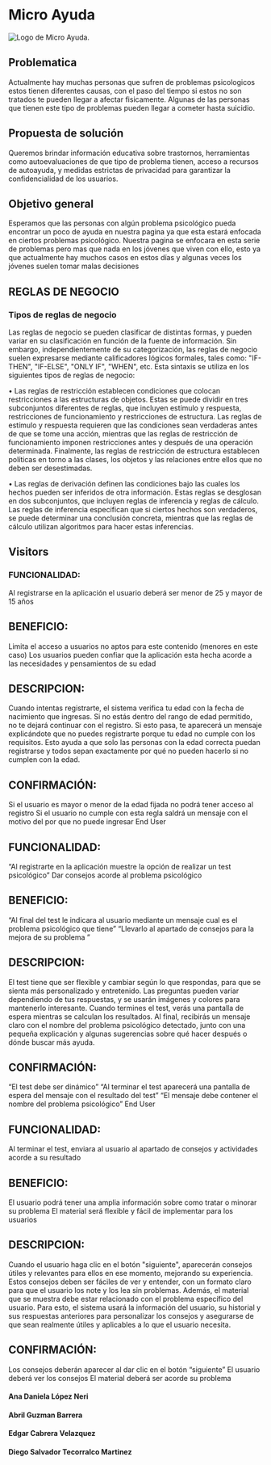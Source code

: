 # Micro Ayuda 
![Logo de Micro Ayuda]().
## Problematica 
Actualmente hay muchas personas que sufren de problemas psicologicos estos tienen diferentes causas, con el paso del tiempo si estos no son tratados te pueden llegar a afectar fisicamente.
Algunas de las personas que tienen este tipo de problemas pueden llegar a cometer hasta suicidio.

## Propuesta de solución 
Queremos brindar información educativa sobre trastornos, herramientas como autoevaluaciones de que tipo de problema tienen, acceso a recursos de autoayuda,  y medidas estrictas de privacidad para garantizar la confidencialidad de los usuarios.

## Objetivo general 
Esperamos que las personas con algún problema psicológico pueda encontrar un poco de ayuda en nuestra pagina ya que esta estará enfocada en ciertos problemas psicológico.
Nuestra pagina se enfocara en esta serie de problemas pero mas que nada en los jóvenes que viven con ello, esto ya que actualmente hay muchos casos en estos días y algunas veces los jóvenes suelen tomar malas decisiones 
## REGLAS DE NEGOCIO
### Tipos de reglas de negocio
Las reglas de negocio se pueden clasificar de distintas formas, y pueden variar en su clasificación en función de la fuente de información. Sin embargo, independientemente de su categorización, las reglas de negocio suelen expresarse mediante calificadores lógicos formales, tales como: "IF-THEN", "IF-ELSE", "ONLY IF", "WHEN", etc. Esta sintaxis se utiliza en los siguientes tipos de reglas de negocio:


•	Las reglas de restricción establecen condiciones que colocan restricciones a las estructuras de objetos. Estas se puede dividir en tres subconjuntos diferentes de reglas, que incluyen estímulo y respuesta, restricciones de funcionamiento y restricciones de estructura. Las reglas de estímulo y respuesta requieren que las condiciones sean verdaderas antes de que se tome una acción, mientras que las reglas de restricción de funcionamiento imponen restricciones antes y después de una operación determinada. Finalmente, las reglas de restricción de estructura establecen políticas en torno a las clases, los objetos y las relaciones entre ellos que no deben ser desestimadas.

•	Las reglas de derivación definen las condiciones bajo las cuales los hechos pueden ser inferidos de otra información. Estas reglas se desglosan en dos subconjuntos, que incluyen reglas de inferencia y reglas de cálculo. Las reglas de inferencia especifican que si ciertos hechos son verdaderos, se puede determinar una conclusión concreta, mientras que las reglas de cálculo utilizan algoritmos para hacer estas inferencias. 



## Visitors
### FUNCIONALIDAD:
Al registrarse en la aplicación el usuario deberá ser menor de  25 y mayor de 15 años 
## BENEFICIO:
Limita el acceso a usuarios no aptos para este contenido (menores en este caso) Los usuarios pueden confiar que la aplicación esta hecha acorde a las necesidades  y pensamientos de su edad 
## DESCRIPCION:
Cuando intentas registrarte, el sistema verifica tu edad con la fecha de nacimiento que ingresas. Si no estás dentro del rango de edad permitido, no te dejará continuar con el registro.
Si esto pasa, te aparecerá un mensaje explicándote que no puedes registrarte porque tu edad no cumple con los requisitos. Esto ayuda a que solo las personas con la edad correcta puedan registrarse y todos sepan exactamente por qué no pueden hacerlo si no cumplen con la edad.
## CONFIRMACIÓN:
  Si el usuario es mayor o menor de la edad fijada no podrá tener acceso al registro 
  Si el usuario no cumple con esta regla saldrá un mensaje con el motivo del por que no puede ingresar 
End User
## FUNCIONALIDAD:
“Al registrarte  en la aplicación muestre la opción de realizar un test psicológico” Dar consejos acorde al problema psicológico
## BENEFICIO:
  “Al final del test le indicara al usuario mediante un mensaje cual es el problema psicológico que tiene”
  “Llevarlo al apartado de consejos para la mejora de su problema ”
## DESCRIPCION:
El test tiene que ser flexible y cambiar según lo que respondas, para que se sienta más personalizado y entretenido. Las preguntas pueden variar dependiendo de tus respuestas, y se usarán imágenes y colores para mantenerlo interesante.
Cuando termines el test, verás una pantalla de espera mientras se calculan los resultados. Al final, recibirás un mensaje claro con el nombre del problema psicológico detectado, junto con una pequeña explicación y algunas sugerencias sobre qué hacer después o dónde buscar más ayuda.
## CONFIRMACIÓN:
“El test debe ser dinámico”
“Al terminar el test aparecerá una pantalla de espera del mensaje con el resultado del test”
  “El mensaje debe contener el nombre del problema psicológico”
End User


## FUNCIONALIDAD:
  Al terminar el test, enviara al usuario al apartado de consejos y actividades acorde a su resultado 
## BENEFICIO:
  El usuario podrá tener una amplia información sobre como tratar o minorar su problema 
  El material será flexible y fácil de implementar para los usuarios 
## DESCRIPCION:
Cuando el usuario haga clic en el botón "siguiente", aparecerán consejos útiles y relevantes para ellos en ese momento, mejorando su experiencia. Estos consejos deben ser fáciles de ver y entender, con un formato claro para que el usuario los note y los lea sin problemas.
Además, el material que se muestra debe estar relacionado con el problema específico del usuario. Para esto, el sistema usará la información del usuario, su historial y sus respuestas anteriores para personalizar los consejos y asegurarse de que sean realmente útiles y aplicables a lo que el usuario necesita.
## CONFIRMACIÓN:
Los consejos deberán aparecer al dar clic en el botón “siguiente” 
El usuario deberá ver los consejos 
El material deberá ser acorde su problema



#### Ana Daniela López Neri 
#### Abril Guzman Barrera 
#### Edgar Cabrera Velazquez 
#### Diego Salvador Tecorralco Martinez 
